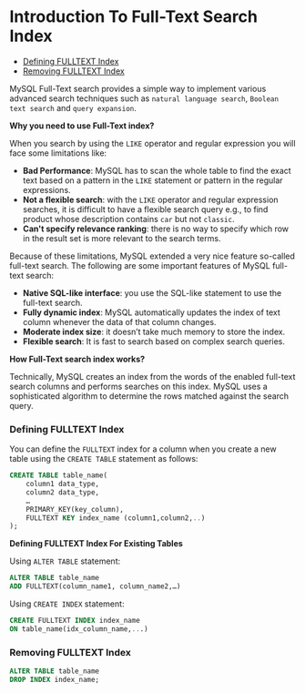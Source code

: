 # Introduction To Full-Text Search Index

* [Defining FULLTEXT Index](#defining-fulltext-index)
* [Removing FULLTEXT Index](#removing-fulltext-index)

MySQL Full-Text search provides a simple way to implement various advanced search techniques such as `natural language search`, `Boolean text search` and `query expansion`.

**Why you need to use Full-Text index?**

When you search by using the `LIKE` operator and regular expression you will face some limitations like:
* **Bad Performance**: MySQL has to scan the whole table to find the exact text based on a pattern in the `LIKE` statement or pattern in the regular expressions.
* **Not a flexible search**: with the `LIKE` operator and regular expression searches, it is difficult to have a flexible search query e.g., to find product whose description contains `car` but not `classic`.
* **Can't specify relevance ranking**: there is no way to specify which row in the result set is more relevant to the search terms.

Because of these limitations, MySQL extended a very nice feature so-called full-text search. The following are some important features of MySQL full-text search:
* **Native SQL-like interface**: you use the SQL-like statement to use the full-text search.
* **Fully dynamic index**: MySQL automatically updates the index of text column whenever the data of that column changes.
* **Moderate index size**: it doesn’t take much memory to store the index.
* **Flexible search**: It is fast to search based on complex search queries.

**How Full-Text search index works?**

Technically, MySQL creates an index from the words of the enabled full-text search columns and performs searches on this index. MySQL uses a sophisticated algorithm to determine the rows matched against the search query.

### Defining FULLTEXT Index
You can define the `FULLTEXT` index for a column when you create a new table using the `CREATE TABLE` statement as follows:
```sql
CREATE TABLE table_name(
    column1 data_type,
    column2 data_type,
    …
    PRIMARY_KEY(key_column),
    FULLTEXT KEY index_name (column1,column2,..)
);
```

**Defining FULLTEXT Index For Existing Tables**

Using `ALTER TABLE` statement:
```sql
ALTER TABLE table_name
ADD FULLTEXT(column_name1, column_name2,…)
```
Using `CREATE INDEX` statement:
```sql
CREATE FULLTEXT INDEX index_name
ON table_name(idx_column_name,...)
```

### Removing FULLTEXT Index
```sql
ALTER TABLE table_name
DROP INDEX index_name;
```
